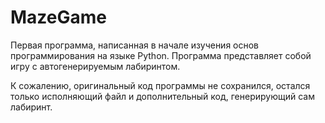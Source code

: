 # MazeGame

Первая программа, написанная в начале изучения основ программирования на языке Python. Программа представляет собой игру с автогенерируемым лабиринтом.

К сожалению, оригинальный код программы не сохранился, остался только исполняющий файл и дополнительный код, генерирующий сам лабиринт.
